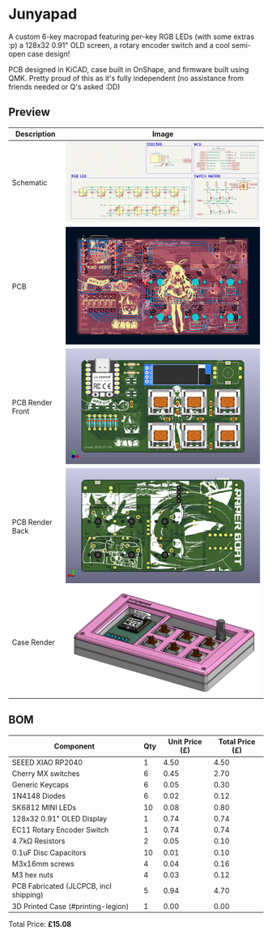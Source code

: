 # Junyapad

A custom 6-key macropad featuring per-key RGB LEDs (with some extras :p) a 128x32 0.91" OLD screen, a rotary encoder switch and a cool semi-open case design!

PCB designed in KiCAD, case built in OnShape, and firmware built using QMK. Pretty proud of this as it's fully independent (no assistance from friends needed or Q's asked :DD)

## Preview

| Description      | Image                          |
|------------------|--------------------------------|
| Schematic        | ![](./images/schematic.png)    |
| PCB              | ![](./images/pcb.png)          |
| PCB Render Front | ![](./images/3d_pcb_front.png) |
| PCB Render Back  | ![](./images/3d_pcb_back.png)  |
| Case Render      | ![](./images/render.png)       |

## BOM

| Component                              | Qty | Unit Price (£) | Total Price (£) |
|----------------------------------------|-----|----------------|-----------------|
| SEEED XIAO RP2040                      | 1   | 4.50           | 4.50            |
| Cherry MX switches                     | 6   | 0.45           | 2.70            |
| Generic Keycaps                        | 6   | 0.05           | 0.30            |
| 1N4148 Diodes                          | 6   | 0.02           | 0.12            |
| SK6812 MINI LEDs                       | 10  | 0.08           | 0.80            |
| 128x32 0.91" OLED Display              | 1   | 0.74           | 0.74            |
| EC11 Rotary Encoder Switch             | 1   | 0.74           | 0.74            |
| 4.7kΩ Resistors                        | 2   | 0.05           | 0.10            |
| 0.1uF Disc Capacitors                  | 10  | 0.01           | 0.10            |
| M3x16mm screws                         | 4   | 0.04           | 0.16            |
| M3 hex nuts                            | 4   | 0.03           | 0.12            |
| PCB Fabricated (JLCPCB, incl shipping) | 5   | 0.94           | 4.70            |
| 3D Printed Case (#printing-legion)     | 1   | 0.00           | 0.00            |

Total Price: **£15.08**
